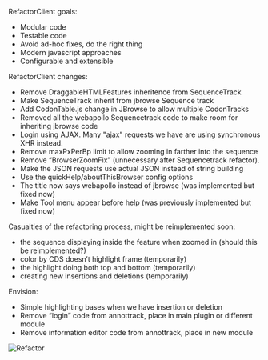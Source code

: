RefactorClient goals:
- Modular code
- Testable code
- Avoid ad-hoc fixes, do the right thing
- Modern javascript approaches
- Configurable and extensible

RefactorClient changes:
- Remove DraggableHTMLFeatures inheritence  from SequenceTrack
- Make SequenceTrack inherit from jbrowse Sequence track
- Add CodonTable.js change in JBrowse to allow multiple CodonTracks
- Removed all the webapollo Sequencetrack code to make room for inheriting jbrowse code
- Login using AJAX. Many "ajax" requests we have are using synchronous XHR instead.
- Remove maxPxPerBp limit to allow zooming in farther into the sequence
- Remove “BrowserZoomFix” (unnecessary after Sequencetrack refactor).
- Make the JSON requests use actual JSON instead of string building
- Use the quickHelp/aboutThisBrowser config options
- The title now says webapollo instead of jbrowse (was implemented but fixed now)
- Make Tool menu appear before help (was previously implemented but fixed now)

Casualties of the refactoring process, might be reimplemented soon:
- the sequence displaying inside the feature when zoomed in (should this be reimplemented?)
- color by CDS doesn’t highlight frame (temporarily)
- the highlight doing both top and bottom (temporarily)
- creating new insertions and deletions (temporarily)



Envision:
- Simple highlighting bases when we have insertion or deletion
- Remove “login” code from annottrack, place in main plugin or different module
- Remove information editor code from annottrack, place in new module

![Refactor](http://i.imgur.com/2QnCnJP.png)
